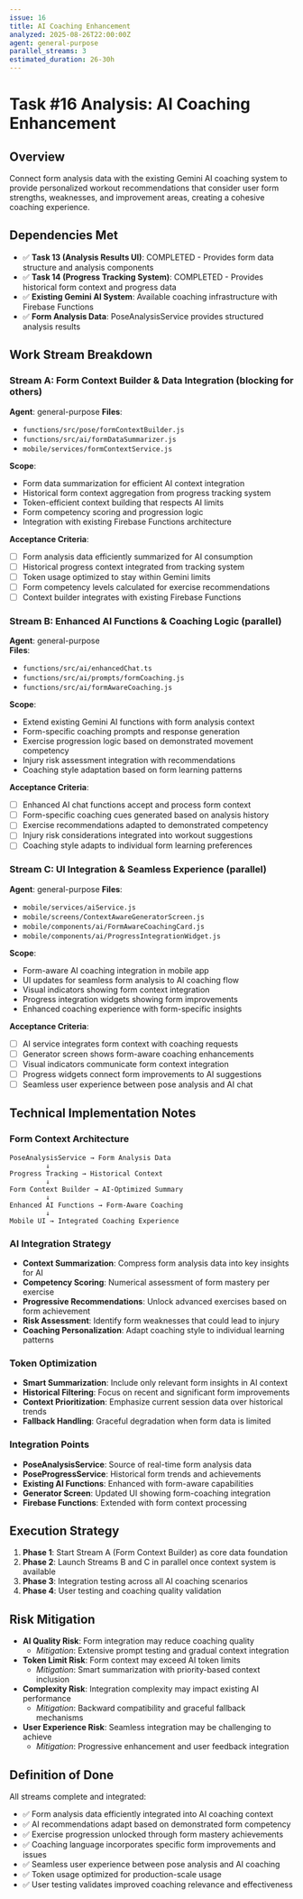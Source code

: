 ```yaml
---
issue: 16
title: AI Coaching Enhancement
analyzed: 2025-08-26T22:00:00Z
agent: general-purpose
parallel_streams: 3
estimated_duration: 26-30h
---
```


# Task #16 Analysis: AI Coaching Enhancement

## Overview
Connect form analysis data with the existing Gemini AI coaching system to provide personalized workout recommendations that consider user form strengths, weaknesses, and improvement areas, creating a cohesive coaching experience.

## Dependencies Met
- ✅ **Task 13 (Analysis Results UI)**: COMPLETED - Provides form data structure and analysis components
- ✅ **Task 14 (Progress Tracking System)**: COMPLETED - Provides historical form context and progress data
- ✅ **Existing Gemini AI System**: Available coaching infrastructure with Firebase Functions
- ✅ **Form Analysis Data**: PoseAnalysisService provides structured analysis results

## Work Stream Breakdown

### Stream A: Form Context Builder & Data Integration (blocking for others)
**Agent**: general-purpose
**Files**: 
- `functions/src/pose/formContextBuilder.js`
- `functions/src/ai/formDataSummarizer.js`
- `mobile/services/formContextService.js`

**Scope**:
- Form data summarization for efficient AI context integration
- Historical form context aggregation from progress tracking system
- Token-efficient context building that respects AI limits
- Form competency scoring and progression logic
- Integration with existing Firebase Functions architecture

**Acceptance Criteria**:
- [ ] Form analysis data efficiently summarized for AI consumption
- [ ] Historical progress context integrated from tracking system
- [ ] Token usage optimized to stay within Gemini limits
- [ ] Form competency levels calculated for exercise recommendations
- [ ] Context builder integrates with existing Firebase Functions

### Stream B: Enhanced AI Functions & Coaching Logic (parallel)
**Agent**: general-purpose  
**Files**:
- `functions/src/ai/enhancedChat.ts`
- `functions/src/ai/prompts/formCoaching.js`
- `functions/src/ai/formAwareCoaching.js`

**Scope**:
- Extend existing Gemini AI functions with form analysis context
- Form-specific coaching prompts and response generation
- Exercise progression logic based on demonstrated movement competency
- Injury risk assessment integration with recommendations
- Coaching style adaptation based on form learning patterns

**Acceptance Criteria**:
- [ ] Enhanced AI chat functions accept and process form context
- [ ] Form-specific coaching cues generated based on analysis history
- [ ] Exercise recommendations adapted to demonstrated competency
- [ ] Injury risk considerations integrated into workout suggestions
- [ ] Coaching style adapts to individual form learning preferences

### Stream C: UI Integration & Seamless Experience (parallel)
**Agent**: general-purpose
**Files**:
- `mobile/services/aiService.js`
- `mobile/screens/ContextAwareGeneratorScreen.js`
- `mobile/components/ai/FormAwareCoachingCard.js`
- `mobile/components/ai/ProgressIntegrationWidget.js`

**Scope**:
- Form-aware AI coaching integration in mobile app
- UI updates for seamless form analysis to AI coaching flow
- Visual indicators showing form context integration
- Progress integration widgets showing form improvements
- Enhanced coaching experience with form-specific insights

**Acceptance Criteria**:
- [ ] AI service integrates form context with coaching requests
- [ ] Generator screen shows form-aware coaching enhancements
- [ ] Visual indicators communicate form context integration
- [ ] Progress widgets connect form improvements to AI suggestions
- [ ] Seamless user experience between pose analysis and AI chat

## Technical Implementation Notes

### Form Context Architecture
```
PoseAnalysisService → Form Analysis Data
         ↓
Progress Tracking → Historical Context
         ↓
Form Context Builder → AI-Optimized Summary
         ↓
Enhanced AI Functions → Form-Aware Coaching
         ↓
Mobile UI → Integrated Coaching Experience
```

### AI Integration Strategy
- **Context Summarization**: Compress form analysis data into key insights for AI
- **Competency Scoring**: Numerical assessment of form mastery per exercise
- **Progressive Recommendations**: Unlock advanced exercises based on form achievement
- **Risk Assessment**: Identify form weaknesses that could lead to injury
- **Coaching Personalization**: Adapt coaching style to individual learning patterns

### Token Optimization
- **Smart Summarization**: Include only relevant form insights in AI context
- **Historical Filtering**: Focus on recent and significant form improvements
- **Context Prioritization**: Emphasize current session data over historical trends
- **Fallback Handling**: Graceful degradation when form data is limited

### Integration Points
- **PoseAnalysisService**: Source of real-time form analysis data
- **PoseProgressService**: Historical form trends and achievements
- **Existing AI Functions**: Enhanced with form-aware capabilities
- **Generator Screen**: Updated UI showing form-coaching integration
- **Firebase Functions**: Extended with form context processing

## Execution Strategy

1. **Phase 1**: Start Stream A (Form Context Builder) as core data foundation
2. **Phase 2**: Launch Streams B and C in parallel once context system is available
3. **Phase 3**: Integration testing across all AI coaching scenarios
4. **Phase 4**: User testing and coaching quality validation

## Risk Mitigation

- **AI Quality Risk**: Form integration may reduce coaching quality
  - *Mitigation*: Extensive prompt testing and gradual context integration
- **Token Limit Risk**: Form context may exceed AI token limits
  - *Mitigation*: Smart summarization with priority-based context inclusion
- **Complexity Risk**: Integration complexity may impact existing AI performance
  - *Mitigation*: Backward compatibility and graceful fallback mechanisms
- **User Experience Risk**: Seamless integration may be challenging to achieve
  - *Mitigation*: Progressive enhancement and user feedback integration

## Definition of Done

All streams complete and integrated:
- ✅ Form analysis data efficiently integrated into AI coaching context
- ✅ AI recommendations adapt based on demonstrated form competency
- ✅ Exercise progression unlocked through form mastery achievements
- ✅ Coaching language incorporates specific form improvements and issues
- ✅ Seamless user experience between pose analysis and AI coaching
- ✅ Token usage optimized for production-scale usage
- ✅ User testing validates improved coaching relevance and effectiveness